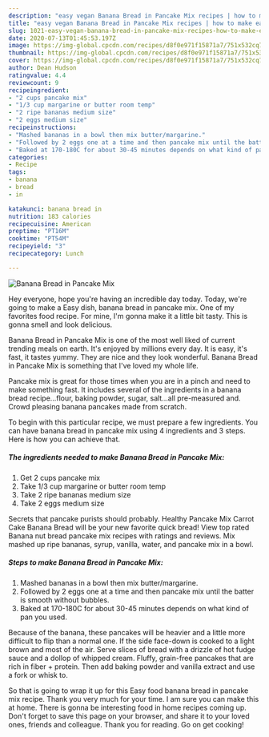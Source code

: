 ```yaml
---
description: "easy vegan Banana Bread in Pancake Mix recipes | how to make easy Banana Bread in Pancake Mix"
title: "easy vegan Banana Bread in Pancake Mix recipes | how to make easy Banana Bread in Pancake Mix"
slug: 1021-easy-vegan-banana-bread-in-pancake-mix-recipes-how-to-make-easy-banana-bread-in-pancake-mix
date: 2020-07-13T01:45:53.197Z
image: https://img-global.cpcdn.com/recipes/d8f0e971f15871a7/751x532cq70/banana-bread-in-pancake-mix-recipe-main-photo.jpg
thumbnail: https://img-global.cpcdn.com/recipes/d8f0e971f15871a7/751x532cq70/banana-bread-in-pancake-mix-recipe-main-photo.jpg
cover: https://img-global.cpcdn.com/recipes/d8f0e971f15871a7/751x532cq70/banana-bread-in-pancake-mix-recipe-main-photo.jpg
author: Dean Hudson
ratingvalue: 4.4
reviewcount: 9
recipeingredient:
- "2 cups pancake mix"
- "1/3 cup margarine or butter room temp"
- "2 ripe bananas medium size"
- "2 eggs medium size"
recipeinstructions:
- "Mashed bananas in a bowl then mix butter/margarine."
- "Followed by 2 eggs one at a time and then pancake mix until the batter is smooth without bubbles."
- "Baked at 170-180C for about 30-45 minutes depends on what kind of pan you used."
categories:
- Recipe
tags:
- banana
- bread
- in

katakunci: banana bread in 
nutrition: 183 calories
recipecuisine: American
preptime: "PT16M"
cooktime: "PT54M"
recipeyield: "3"
recipecategory: Lunch

---
```



![Banana Bread in Pancake Mix](https://img-global.cpcdn.com/recipes/d8f0e971f15871a7/751x532cq70/banana-bread-in-pancake-mix-recipe-main-photo.jpg)

Hey everyone, hope you're having an incredible day today. Today, we're going to make a Easy dish, banana bread in pancake mix. One of my favorites food recipe. For mine, I'm gonna make it a little bit tasty. This is gonna smell and look delicious.

Banana Bread in Pancake Mix is one of the most well liked of current trending meals on earth. It's enjoyed by millions every day. It is easy, it's fast, it tastes yummy. They are nice and they look wonderful. Banana Bread in Pancake Mix is something that I've loved my whole life.

Pancake mix is great for those times when you are in a pinch and need to make something fast. It includes several of the ingredients in a banana bread recipe…flour, baking powder, sugar, salt…all pre-measured and. Crowd pleasing banana pancakes made from scratch.


To begin with this particular recipe, we must prepare a few ingredients. You can have banana bread in pancake mix using 4 ingredients and 3 steps. Here is how you can achieve that.

<!--inarticleads1-->

##### The ingredients needed to make Banana Bread in Pancake Mix:

1. Get 2 cups pancake mix
1. Take 1/3 cup margarine or butter room temp
1. Take 2 ripe bananas medium size
1. Take 2 eggs medium size


Secrets that pancake purists should probably. Healthy Pancake Mix Carrot Cake Banana Bread will be your new favorite quick bread! View top rated Banana nut bread pancake mix recipes with ratings and reviews. Mix mashed up ripe bananas, syrup, vanilla, water, and pancake mix in a bowl. 

<!--inarticleads2-->

##### Steps to make Banana Bread in Pancake Mix:

1. Mashed bananas in a bowl then mix butter/margarine.
1. Followed by 2 eggs one at a time and then pancake mix until the batter is smooth without bubbles.
1. Baked at 170-180C for about 30-45 minutes depends on what kind of pan you used.


Because of the banana, these pancakes will be heavier and a little more difficult to flip than a normal one. If the side face-down is cooked to a light brown and most of the air. Serve slices of bread with a drizzle of hot fudge sauce and a dollop of whipped cream. Fluffy, grain-free pancakes that are rich in fiber + protein. Then add baking powder and vanilla extract and use a fork or whisk to. 

So that is going to wrap it up for this Easy food banana bread in pancake mix recipe. Thank you very much for your time. I am sure you can make this at home. There is gonna be interesting food in home recipes coming up. Don't forget to save this page on your browser, and share it to your loved ones, friends and colleague. Thank you for reading. Go on get cooking!
